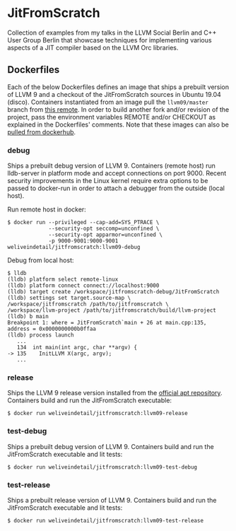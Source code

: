 # JitFromScratch

Collection of examples from my talks in the LLVM Social Berlin and C++ User Group Berlin that showcase techniques for implementing various aspects of a JIT compiler based on the LLVM Orc libraries.

## Dockerfiles

Each of the below Dockerfiles defines an image that ships a prebuilt version of LLVM 9 and a checkout of the JitFromScratch sources in Ubuntu 19.04 (disco).
Containers instantiated from an image pull the `llvm09/master` branch from [this remote](https://github.com/weliveindetail/JitFromScratch.git). In order to build another fork and/or revision of the project, pass the environment variables REMOTE and/or CHECKOUT as explained in the Dockerfiles' comments.
Note that these images can also be [pulled from dockerhub](https://cloud.docker.com/u/weliveindetail/repository/docker/weliveindetail/jitfromscratch).

### debug

Ships a prebuilt debug version of LLVM 9. Containers (remote host) run lldb-server in platform mode and accept connections on port 9000. Recent security improvements in the Linux kernel require extra options to be passed to docker-run in order to attach a debugger from the outside (local host).

Run remote host in docker:
```
$ docker run --privileged --cap-add=SYS_PTRACE \
             --security-opt seccomp=unconfined \
             --security-opt apparmor=unconfined \
             -p 9000-9001:9000-9001 weliveindetail/jitfromscratch:llvm09-debug
```

Debug from local host:
```
$ lldb
(lldb) platform select remote-linux
(lldb) platform connect connect://localhost:9000
(lldb) target create /workspace/jitfromscratch-debug/JitFromScratch
(lldb) settings set target.source-map \
/workspace/jitfromscratch /path/to/jitfromscratch \
/workspace/llvm-project /path/to/jitfromscratch/build/llvm-project
(lldb) b main
Breakpoint 1: where = JitFromScratch`main + 26 at main.cpp:135, address = 0x0000000000b0ffaa
(lldb) process launch
   ...
   134  int main(int argc, char **argv) {
-> 135    InitLLVM X(argc, argv);
   ...
```

### release

Ships the LLVM 9 release version installed from the [official apt repository](https://apt.llvm.org). Containers build and run the JitFromScratch executable:
```
$ docker run weliveindetail/jitfromscratch:llvm09-release
```

### test-debug

Ships a prebuilt debug version of LLVM 9. Containers build and run the JitFromScratch executable and lit tests:
```
$ docker run weliveindetail/jitfromscratch:llvm09-test-debug
```

### test-release

Ships a prebuilt release version of LLVM 9. Containers build and run the JitFromScratch executable and lit tests:
```
$ docker run weliveindetail/jitfromscratch:llvm09-test-release
```
